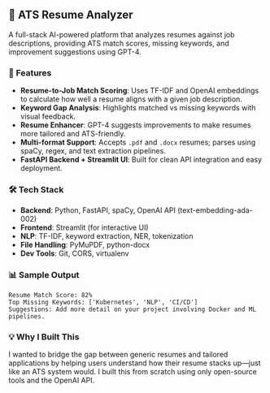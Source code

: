 ## 🧠 ATS Resume Analyzer

A full-stack AI-powered platform that analyzes resumes against job descriptions, providing ATS match scores, missing keywords, and improvement suggestions using GPT-4.

### 🚀 Features

- **Resume-to-Job Match Scoring**: Uses TF-IDF and OpenAI embeddings to calculate how well a resume aligns with a given job description.
- **Keyword Gap Analysis**: Highlights matched vs missing keywords with visual feedback.
- **Resume Enhancer**: GPT-4 suggests improvements to make resumes more tailored and ATS-friendly.
- **Multi-format Support**: Accepts `.pdf` and `.docx` resumes; parses using spaCy, regex, and text extraction pipelines.
- **FastAPI Backend + Streamlit UI**: Built for clean API integration and easy deployment.

### 🛠️ Tech Stack

- **Backend**: Python, FastAPI, spaCy, OpenAI API (text-embedding-ada-002)
- **Frontend**: Streamlit (for interactive UI)
- **NLP**: TF-IDF, keyword extraction, NER, tokenization
- **File Handling**: PyMuPDF, python-docx
- **Dev Tools**: Git, CORS, virtualenv

### 📊 Sample Output

```
Resume Match Score: 82%
Top Missing Keywords: ['Kubernetes', 'NLP', 'CI/CD']
Suggestions: Add more detail on your project involving Docker and ML pipelines.
```

### 💡 Why I Built This

I wanted to bridge the gap between generic resumes and tailored applications by helping users understand how their resume stacks up—just like an ATS system would. I built this from scratch using only open-source tools and the OpenAI API.
